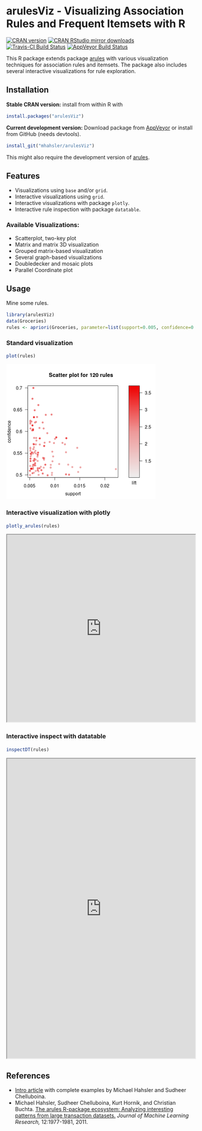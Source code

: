 # arulesViz - Visualizing Association Rules and Frequent Itemsets with R

[![CRAN version](http://www.r-pkg.org/badges/version/arulesViz)](https://cran.r-project.org/package=arulesViz)
[![CRAN RStudio mirror downloads](http://cranlogs.r-pkg.org/badges/arulesViz)](https://cran.r-project.org/package=arulesViz)
[![Travis-CI Build Status](https://travis-ci.org/mhahsler/arulesViz.svg?branch=master)](https://travis-ci.org/mhahsler/arulesViz)
[![AppVeyor Build Status](https://ci.appveyor.com/api/projects/status/github/mhahsler/arulesViz?branch=master&svg=true)](https://ci.appveyor.com/project/mhahsler/arulesViz)

This R package 
extends package [arules](http://mhahsler.github.io/arules/) with various visualization techniques for association rules and itemsets. The package also includes several interactive visualizations for rule exploration.

## Installation

__Stable CRAN version:__ install from within R with
```R
install.packages("arulesViz")
```
__Current development version:__ Download package from [AppVeyor](https://ci.appveyor.com/project/mhahsler/arulesViz/build/artifacts) or install from GitHub (needs devtools).
```R 
install_git("mhahsler/arulesViz")
```
This might also require the development version of [arules](http://github.com/mhahsler/arules).

## Features
* Visualizations using `base` and/or `grid`. 
* Interactive visualizations using `grid`.
* Interactive visualizations with package `plotly`.
* Interactive rule inspection with package `datatable`.

### Available Visualizations:

* Scatterplot, two-key plot
* Matrix and matrix 3D visualization
* Grouped matrix-based visualization
* Several graph-based visualizations
* Doubledecker and mosaic plots
* Parallel Coordinate plot

## Usage 

Mine some rules.
```R
library(arulesViz)
data(Groceries)
rules <- apriori(Groceries, parameter=list(support=0.005, confidence=0.5))
```

### Standard visualization
```R
plot(rules)
```

![Scatter plot](https://raw.githubusercontent.com/mhahsler/arulesViz/master/README/plot.png)

### Interactive visualization with plotly
```R
plotly_arules(rules)
```

<iframe src="https://rawgit.com/mhahsler/arulesViz/master/README/plotly_arules.html" width="100%" height="500">
<a href="https://rawgit.com/mhahsler/arulesViz/master/README/plotly_arules.html">[Click for Output]</a>
</iframe>


### Interactive inspect with datatable
```R
inspectDT(rules)
```

<iframe src="https://rawgit.com/mhahsler/arulesViz/master/README/inspectDT.html" width="100%" height="800">
<a href="https://rawgit.com/mhahsler/arulesViz/master/README/inspectDT.html">[Click for Output]</a>
</iframe>

## References

* [Intro article](https://cran.r-project.org/package=arulesViz/vignettes/arulesViz.pdf) with complete examples by Michael Hahsler and Sudheer Chelluboina.
* Michael Hahsler, Sudheer Chelluboina, Kurt Hornik, and Christian Buchta. [The arules R-package ecosystem: Analyzing interesting patterns from large transaction datasets.](http://jmlr.csail.mit.edu/papers/v12/hahsler11a.html) _Journal of Machine Learning Research,_ 12:1977-1981, 2011.


